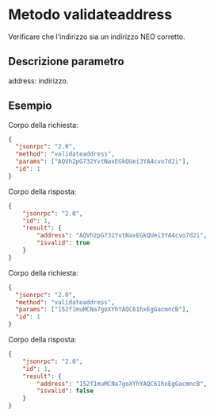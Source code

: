 # Metodo validateaddress

Verificare che l'indirizzo sia un indirizzo NEO corretto.

## Descrizione parametro

address: indirizzo.

## Esempio

Corpo della richiesta:

```json
{
  "jsonrpc": "2.0",
  "method": "validateaddress",
  "params": ["AQVh2pG732YvtNaxEGkQUei3YA4cvo7d2i"],
  "id": 1
}
```

Corpo della risposta:

```json
{
    "jsonrpc": "2.0",
    "id": 1,
    "result": {
        "address": "AQVh2pG732YvtNaxEGkQUei3YA4cvo7d2i",
        "isvalid": true
    }
}
```

Corpo della richiesta:

```json
{
  "jsonrpc": "2.0",
  "method": "validateaddress",
  "params": ["152f1muMCNa7goXYhYAQC61hxEgGacmncB"],
  "id": 1
}
```

Corpo della risposta:

```json
{
    "jsonrpc": "2.0",
    "id": 1,
    "result": {
        "address": "152f1muMCNa7goXYhYAQC61hxEgGacmncB",
        "isvalid": false
    }
}
```



